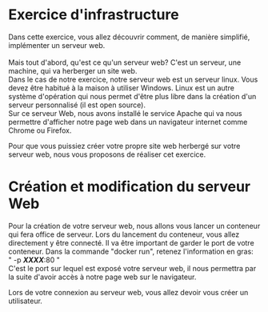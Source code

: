 # Exercice d'infrastructure
Dans cette exercice, vous allez découvrir comment, de manière simplifié, implémenter un serveur web.<br/> <br/>
Mais tout d'abord, qu'est ce qu'un serveur web? C'est un serveur, une machine, qui va herberger un site web. <br/>
Dans le cas de notre exercice, notre serveur web est un serveur linux. Vous devez être habitué à la maison à utiliser Windows. Linux est un autre système d'opération qui nous permet d'être plus libre dans la création d'un serveur personnalisé (il est open source). <br/>
Sur ce serveur Web, nous avons installé le service Apache qui va nous permettre d'afficher notre page web dans un navigateur internet comme Chrome ou Firefox.<br/>

Pour que vous puissiez créer votre propre site web herbergé sur votre serveur web, nous vous proposons de réaliser cet exercice.

 # Création et modification du serveur Web
 
 Pour la création de votre serveur web, nous allons vous lancer un conteneur qui fera office de serveur. Lors du lancement du conteneur, vous allez directement y être connecté. Il va être important de garder le port de votre conteneur. Dans la commande "docker run", retenez l'information en gras: <br/>
 " -p ***XXXX***:80 " <br/>
 C'est le port sur lequel est exposé votre serveur web, il nous permettra par la suite d'avoir accès à notre page web sur le navigateur.
 
 Lors de votre connexion au serveur web, vous allez devoir vous créer un utilisateur. 
